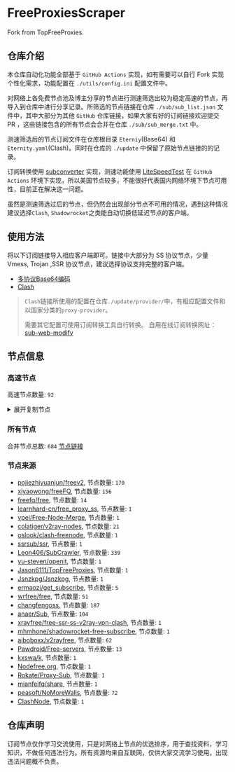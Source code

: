 # FreeProxiesScraper

Fork from TopFreeProxies.

## 仓库介绍
本仓库自动化功能全部基于 `GitHub Actions` 实现，如有需要可以自行 Fork 实现个性化需求，功能配置在 `./utils/config.ini` 配置文件中。

对网络上各免费节点池及博主分享的节点进行测速筛选出较为稳定高速的节点，再导入到仓库中进行分享记录。所筛选的节点链接在仓库 `./sub/sub_list.json` 文件中，其中大部分为其他 `GitHub` 仓库链接，如果大家有好的订阅链接欢迎提交 PR ，这些链接包含的所有节点会合并在仓库 `./sub/sub_merge.txt` 中。

测速筛选后的节点订阅文件在仓库根目录 `Eterniy`(Base64) 和 `Eternity.yaml`(Clash)。同时在仓库的 `./update` 中保留了原始节点链接的的记录。

订阅转换使用 [subconverter](https://github.com/tindy2013/subconverter) 实现，测速功能使用 [LiteSpeedTest](https://github.com/xxf098/LiteSpeedTest) 在 `GitHub Actions` 环境下实现，所以美国节点较多，不能很好代表国内网络环境下节点可用性，目前正在解决这一问题。

虽然是测速筛选过后的节点，但仍然会出现部分节点不可用的情况，遇到这种情况建议选择`Clash`, `Shadowrocket`之类能自动切换低延迟节点的客户端。

## 使用方法
将以下订阅链接导入相应客户端即可。链接中大部分为 SS 协议节点，少量 Vmess, Trojan ,SSR 协议节点，建议选择协议支持完整的客户端。

- [多协议Base64编码](https://raw.githubusercontent.com/caijh/FreeProxiesScraper/master/Eternity)
- [Clash](https://raw.githubusercontent.com/caijh/FreeProxiesScraper/master/Eternity.yaml)

>`Clash`链接所使用的配置在仓库`./update/provider/`中，有相应配置文件和以国家分类的`proxy-provider`。
>
>需要其它配置可使用订阅转换工具自行转换。
>自用在线订阅转换网址：[sub-web-modify](https://sub.v1.mk/)

## 节点信息
### 高速节点
高速节点数量: `92`
<details>
  <summary>展开复制节点</summary>

    vmess://eyJ2IjoiMiIsInBzIjoi8J+HqPCfh7Mg5Y+w5rm+XzEyMTMyMDAwMSIsImFkZCI6IjEwMy4xNTkuMjA2LjM1IiwicG9ydCI6IjMxOTQ1IiwidHlwZSI6Im5vbmUiLCJpZCI6ImUyZTUxMWIwLTdkZWYtNGUxYi1kMjM4LTZjYjUzOTFiMmUzZiIsImFpZCI6IjAiLCJuZXQiOiJ3cyIsInBhdGgiOiIvIiwiaG9zdCI6IjEwMy4xNTkuMjA2LjM1IiwidGxzIjoiIn0=
    vmess://eyJ2IjoiMiIsInBzIjoi8J+HqPCfh7Mg5Y+w5rm+XzEyMTMyMDAwMiIsImFkZCI6IjQ1LjEyMS40OC4xOTYiLCJwb3J0IjoiMTAwMDEiLCJ0eXBlIjoibm9uZSIsImlkIjoiMGVkMzU2MjktOTE5YS00ODkxLWJhMGYtMTNjZDE5OGY4NjNiIiwiYWlkIjoiMCIsIm5ldCI6InRjcCIsInBhdGgiOiIvIiwiaG9zdCI6IjEwMy4xNTkuMjA2LjM1IiwidGxzIjoiIn0=
    vmess://eyJ2IjoiMiIsInBzIjoi8J+HqPCfh7Mg5Y+w5rm+XzEyMTMyMDAwNiIsImFkZCI6IjEyMy41OC4xOTcuNzAiLCJwb3J0IjoiNDQzIiwidHlwZSI6Im5vbmUiLCJpZCI6IjRjYTAxOTZjLTA1ZTctNDVlYi05MDM2LTY5MmMyMDFmNDVmYiIsImFpZCI6IjAiLCJuZXQiOiJ3cyIsInBhdGgiOiIvIiwiaG9zdCI6IiIsInRscyI6IiJ9
    vmess://eyJ2IjoiMiIsInBzIjoi8J+HqPCfh7Mg5Y+w5rm+XzEyMTMyMDAwNyIsImFkZCI6IjE1Mi4zMi4xNjcuMTY2IiwicG9ydCI6IjE5NTg4IiwidHlwZSI6Im5vbmUiLCJpZCI6ImUxNjBkMGJhLTViMWEtNDQ4Yy1mY2ZiLTM1YmZjNWMyYjFiNSIsImFpZCI6IjAiLCJuZXQiOiJ0Y3AiLCJwYXRoIjoiLyIsImhvc3QiOiIiLCJ0bHMiOiIifQ==
    vmess://eyJ2IjoiMiIsInBzIjoi8J+HuPCfh6wg5paw5Yqg5Z2hXzEyMTMyMDAwMSIsImFkZCI6IjguMjIyLjIzOS43IiwicG9ydCI6IjMwMzI3IiwidHlwZSI6Im5vbmUiLCJpZCI6ImIzMTNlNjcwLWJmZDQtNGI2Mi1kMzE0LTBkMjk2ZTM2MzE5MiIsImFpZCI6IjAiLCJuZXQiOiJ0Y3AiLCJwYXRoIjoiLyIsImhvc3QiOiIiLCJ0bHMiOiIifQ==
    vmess://eyJ2IjoiMiIsInBzIjoi8J+HuPCfh6wg5paw5Yqg5Z2hXzEyMTMyMDAwNCIsImFkZCI6IjIwNy4xNDguNzcuMjE1IiwicG9ydCI6IjIiLCJ0eXBlIjoibm9uZSIsImlkIjoiNmUyMDgwYmMtMDdiMC00MDQ2LThjNmEtYmI1YTE4ZTEyZjdjIiwiYWlkIjoiMCIsIm5ldCI6IndzIiwicGF0aCI6Ii8iLCJob3N0IjoiIiwidGxzIjoiIn0=
    vmess://eyJ2IjoiMiIsInBzIjoi8J+HuPCfh6wg5paw5Yqg5Z2hXzEyMTMyMDAwOCIsImFkZCI6IjguMjE5LjI0MC4xMjAiLCJwb3J0IjoiMzI5NjkiLCJ0eXBlIjoibm9uZSIsImlkIjoiOTUyNDkwMjAtZmJiNy00NTkyLWVmY2UtNmFkMzk1NGMzZmFkIiwiYWlkIjoiMCIsIm5ldCI6InRjcCIsInBhdGgiOiIvIiwiaG9zdCI6IiIsInRscyI6IiJ9
    vmess://eyJ2IjoiMiIsInBzIjoi8J+HuPCfh6wg5paw5Yqg5Z2hXzEyMTMyMDAwOSIsImFkZCI6IjguMjE5LjU5LjYzIiwicG9ydCI6IjEyNjgxIiwidHlwZSI6Im5vbmUiLCJpZCI6ImNjNThjYmRjLWMzNmYtNDJmNC05MjU0LThmNGZjNTY0MjQ2YiIsImFpZCI6IjAiLCJuZXQiOiJ0Y3AiLCJwYXRoIjoiLyIsImhvc3QiOiIiLCJ0bHMiOiIifQ==
    vmess://eyJ2IjoiMiIsInBzIjoi8J+HuPCfh6wg5paw5Yqg5Z2hXzEyMTMyMDAzNyIsImFkZCI6IjguMjE5LjU5LjIyMiIsInBvcnQiOiI0Njk5OCIsInR5cGUiOiJub25lIiwiaWQiOiI1YzliZWQxYS03MTZiLTQzZTctYzgwNy05ZTA3NTgxODYzNjAiLCJhaWQiOiIwIiwibmV0Ijoid3MiLCJwYXRoIjoiLyIsImhvc3QiOiIiLCJ0bHMiOiIifQ==
    vmess://eyJ2IjoiMiIsInBzIjoi8J+HuPCfh6wg5paw5Yqg5Z2hXzEyMTMyMDA5MCIsImFkZCI6IjE0My40Mi42Ni45IiwicG9ydCI6IjQwNjM3IiwidHlwZSI6Im5vbmUiLCJpZCI6IjdlMzBkMDM5LTE3NTEtNGZiZC1hYTBhLTkxOGIwMzAwMzUxNSIsImFpZCI6IjAiLCJuZXQiOiJ3cyIsInBhdGgiOiIvY2hhbWkiLCJob3N0IjoiIiwidGxzIjoiIn0=
    vmess://eyJ2IjoiMiIsInBzIjoi8J+Hr/Cfh7Ug5pel5pysXzEyMTMyMDAwMSIsImFkZCI6IjEwMy4zNS4xOTAuNjUiLCJwb3J0IjoiNDQzIiwidHlwZSI6Im5vbmUiLCJpZCI6ImVkNTMxZWJlLTQ5NzEtNDdmOS1hODgxLTYzNmQwYjEwMWE0NSIsImFpZCI6IjAiLCJuZXQiOiJ3cyIsInBhdGgiOiIvIiwiaG9zdCI6IiIsInRscyI6IiJ9
    vmess://eyJ2IjoiMiIsInBzIjoi8J+Hr/Cfh7Ug5pel5pysXzEyMTMyMDAwNyIsImFkZCI6IjY0LjE3Ni4zOS4zMSIsInBvcnQiOiI1NjI2MiIsInR5cGUiOiJub25lIiwiaWQiOiI1OTBmMjc0NC1lOWQxLTRmMmMtYTM4NC1kMzViNzM2YmNhNDEiLCJhaWQiOiIwIiwibmV0IjoidGNwIiwicGF0aCI6Ii8iLCJob3N0IjoiIiwidGxzIjoiIn0=
    vmess://eyJ2IjoiMiIsInBzIjoi8J+Hr/Cfh7Ug5pel5pysXzEyMTMyMDAwOSIsImFkZCI6ImtreXgueXlkc2lpLmNvbSIsInBvcnQiOiI4MCIsInR5cGUiOiJub25lIiwiaWQiOiJmMzJmYjYzNy02N2ViLTQ4YmUtOWYyOS00NTIzYzQ3MjBkZTciLCJhaWQiOiIwIiwibmV0Ijoid3MiLCJwYXRoIjoiLyIsImhvc3QiOiJ5eHR3LjY1MTU2OC54eXoiLCJ0bHMiOiIifQ==
    vmess://eyJ2IjoiMiIsInBzIjoi8J+Hr/Cfh7Ug5pel5pysXzEyMTMyMDAyMiIsImFkZCI6IjE0OS4yOC4xOS42MyIsInBvcnQiOiI0MjI4MCIsInR5cGUiOiJub25lIiwiaWQiOiI4MjNjYTBkNC1hN2Y4LTRlOTktODA5MC0yMzUxZjcxOGQxMDYiLCJhaWQiOiIwIiwibmV0IjoidGNwIiwicGF0aCI6Ii8iLCJob3N0IjoieXh0dy42NTE1NjgueHl6IiwidGxzIjoiIn0=
    vmess://eyJ2IjoiMiIsInBzIjoi8J+Hr/Cfh7Ug5pel5pysXzEyMTMyMDAyMyIsImFkZCI6IjQ1Ljc3LjE3Ni4yMTciLCJwb3J0IjoiMTYxNDIiLCJ0eXBlIjoibm9uZSIsImlkIjoiMWY1N2ExY2MtZDM5NS00YmRlLWJmY2YtZjYyYThhNGY5NTU5IiwiYWlkIjoiMCIsIm5ldCI6InRjcCIsInBhdGgiOiIvIiwiaG9zdCI6Inl4dHcuNjUxNTY4Lnh5eiIsInRscyI6IiJ9
    vmess://eyJ2IjoiMiIsInBzIjoi8J+Hr/Cfh7Ug5pel5pysXzEyMTMyMDAyNCIsImFkZCI6IjEzOS4xODAuMjAyLjIxMyIsInBvcnQiOiI0MjQzNCIsInR5cGUiOiJub25lIiwiaWQiOiJkOWE3YzUyOS1mOThiLTQyOWItZWIyNi1jOTA5NzljOTEwYTMiLCJhaWQiOiIwIiwibmV0IjoidGNwIiwicGF0aCI6Ii8iLCJob3N0IjoieXh0dy42NTE1NjgueHl6IiwidGxzIjoiIn0=
    vmess://eyJ2IjoiMiIsInBzIjoi8J+Hr/Cfh7Ug5pel5pysXzEyMTMyMDAyNSIsImFkZCI6IjEzOS4xNjIuMTI1Ljk3IiwicG9ydCI6IjQ5NDk5IiwidHlwZSI6Im5vbmUiLCJpZCI6IjNjZTFkMmUzLTBlMWItNGIwMC05MjFiLWZjYzBmOGFiZTFmNiIsImFpZCI6IjAiLCJuZXQiOiJ0Y3AiLCJwYXRoIjoiLyIsImhvc3QiOiJ5eHR3LjY1MTU2OC54eXoiLCJ0bHMiOiIifQ==
    vmess://eyJ2IjoiMiIsInBzIjoi8J+Hr/Cfh7Ug5pel5pysXzEyMTMyMDAyNyIsImFkZCI6IjE3Mi4xMDUuMjI2LjE2NiIsInBvcnQiOiIzNjE3MyIsInR5cGUiOiJub25lIiwiaWQiOiI1ZGU4MDhkMS1iNzA3LTQ2MmMtODNmMy02ODczOTUwNGFkNzAiLCJhaWQiOiIwIiwibmV0IjoidGNwIiwicGF0aCI6Ii8iLCJob3N0IjoieXh0dy42NTE1NjgueHl6IiwidGxzIjoiIn0=
    vmess://eyJ2IjoiMiIsInBzIjoi8J+Hr/Cfh7Ug5pel5pysXzEyMTMyMDAyOCIsImFkZCI6IjIwMi4xODIuMTA3LjUyIiwicG9ydCI6IjEyNjI2IiwidHlwZSI6Im5vbmUiLCJpZCI6IjRiMDFlNTE3LWY5OGEtNGRiZC04MDJiLTAyMzMwMmFmYzJmNyIsImFpZCI6IjAiLCJuZXQiOiJ0Y3AiLCJwYXRoIjoiLyIsImhvc3QiOiJ5eHR3LjY1MTU2OC54eXoiLCJ0bHMiOiIifQ==
    vmess://eyJ2IjoiMiIsInBzIjoi8J+Hr/Cfh7Ug5pel5pysXzEyMTMyMDAyOSIsImFkZCI6IjEzOS4xNjIuOTAuMTcwIiwicG9ydCI6IjI5NDc1IiwidHlwZSI6Im5vbmUiLCJpZCI6ImQ5ZGM1MDZiLTliY2YtNDk3ZS1lYTExLTUzYzM2OWUyYjM0MyIsImFpZCI6IjAiLCJuZXQiOiJ0Y3AiLCJwYXRoIjoiLyIsImhvc3QiOiJ5eHR3LjY1MTU2OC54eXoiLCJ0bHMiOiIifQ==
    vmess://eyJ2IjoiMiIsInBzIjoi8J+Hr/Cfh7Ug5pel5pysXzEyMTMyMDAzOCIsImFkZCI6IjEzOC4yLjQ0LjIxMSIsInBvcnQiOiIyMDA4MSIsInR5cGUiOiJub25lIiwiaWQiOiI1OTNiODUyNS0wYzQ4LTRiMGYtZDlhZi0yZDczYTkxNDg5NzMiLCJhaWQiOiI2NCIsIm5ldCI6InRjcCIsInBhdGgiOiIvIiwiaG9zdCI6Inl4dHcuNjUxNTY4Lnh5eiIsInRscyI6IiJ9
    vmess://eyJ2IjoiMiIsInBzIjoi8J+Hr/Cfh7Ug5pel5pysXzEyMTMyMDA0NSIsImFkZCI6IjE2Ny4xNzkuODMuMTM4IiwicG9ydCI6IjM2MDEzIiwidHlwZSI6Im5vbmUiLCJpZCI6Ijk3NzAwMzcyLTA3ZDAtNGUxMC1kYjk2LTkzNzg0NGYzMGE1MCIsImFpZCI6IjAiLCJuZXQiOiJ0Y3AiLCJwYXRoIjoiLyIsImhvc3QiOiJ5eHR3LjY1MTU2OC54eXoiLCJ0bHMiOiIifQ==
    vmess://eyJ2IjoiMiIsInBzIjoi8J+Hr/Cfh7Ug5pel5pysXzEyMTMyMDA1MSIsImFkZCI6IjQ1Ljg4LjQzLjE0MyIsInBvcnQiOiI1MTgwMSIsInR5cGUiOiJub25lIiwiaWQiOiI0MTgwNDhhZi1hMjkzLTRiOTktOWIwYy05OGNhMzU4MGRkMjQiLCJhaWQiOiI2NCIsIm5ldCI6InRjcCIsInBhdGgiOiIvIiwiaG9zdCI6Inl4dHcuNjUxNTY4Lnh5eiIsInRscyI6IiJ9
    vmess://eyJ2IjoiMiIsInBzIjoi8J+Hr/Cfh7Ug5pel5pysXzEyMTMyMDA1NCIsImFkZCI6IjQ1Ljg4LjQzLjE2MyIsInBvcnQiOiI1MTgwMSIsInR5cGUiOiJub25lIiwiaWQiOiI0MTgwNDhhZi1hMjkzLTRiOTktOWIwYy05OGNhMzU4MGRkMjQiLCJhaWQiOiI2NCIsIm5ldCI6InRjcCIsInBhdGgiOiIvIiwiaG9zdCI6Inl4dHcuNjUxNTY4Lnh5eiIsInRscyI6IiJ9
    vmess://eyJ2IjoiMiIsInBzIjoi8J+HsPCfh7cg6Z+p5Zu9XzEyMTMyMDAwMSIsImFkZCI6Im11cmFuLWtyLnFyZmx5Lm1lIiwicG9ydCI6IjIwMjU0IiwidHlwZSI6Im5vbmUiLCJpZCI6IjAwN2JlOWFkLThkYjYtNDE2NC1mYzQ5LTQ5OTg5YmJjYmE5NiIsImFpZCI6IjAiLCJuZXQiOiJ3cyIsInBhdGgiOiIvIiwiaG9zdCI6Im11cmFuLWtyLnFyZmx5Lm1lIiwidGxzIjoiIn0=
    vmess://eyJ2IjoiMiIsInBzIjoi8J+HrfCfh7Ag6aaZ5rivXzEyMTMyMDAwMSIsImFkZCI6IjExNS4xMjYuNTAuMTExIiwicG9ydCI6IjE2Mzk5IiwidHlwZSI6Im5vbmUiLCJpZCI6IjBhODI0NjYwLThiMTctNDY2NS1kMmI0LWE4NmM3ZjE1ZDMyYSIsImFpZCI6IjAiLCJuZXQiOiJ0Y3AiLCJwYXRoIjoiLyIsImhvc3QiOiJtdXJhbi1rci5xcmZseS5tZSIsInRscyI6IiJ9
    vmess://eyJ2IjoiMiIsInBzIjoi8J+HrfCfh7Ag6aaZ5rivXzEyMTMyMDAwOCIsImFkZCI6IjkxLjE0OS4yMzYuNzAiLCJwb3J0IjoiNTk2MzgiLCJ0eXBlIjoibm9uZSIsImlkIjoiOWZjZWMzMWQtNDBhYS00Zjk4LThjNDctMDI5NjA4NGZlM2ZmIiwiYWlkIjoiMCIsIm5ldCI6InRjcCIsInBhdGgiOiIvIiwiaG9zdCI6Im11cmFuLWtyLnFyZmx5Lm1lIiwidGxzIjoiIn0=
    vmess://eyJ2IjoiMiIsInBzIjoi8J+HrfCfh7Ag6aaZ5rivXzEyMTMyMDAxMiIsImFkZCI6IjQ3LjI0Mi43Ni4xMjUiLCJwb3J0IjoiNDU2MzEiLCJ0eXBlIjoibm9uZSIsImlkIjoiZjE3ZDFhOTktNWIzYS00M2RhLWU1OWEtYWQ1NWNiYTg1YzI3IiwiYWlkIjoiMCIsIm5ldCI6IndzIiwicGF0aCI6Ii8iLCJob3N0IjoiIiwidGxzIjoiIn0=
    vmess://eyJ2IjoiMiIsInBzIjoi8J+HuPCfh6wgZ2l0aHViLmNvbS9mcmVlZnEgLSDmlrDliqDlnaFPVkggOCIsImFkZCI6IjEzOS45OS45MS45NSIsInBvcnQiOiI0NDMiLCJ0eXBlIjoibm9uZSIsImlkIjoiYzAxNTY0NTEtNGVmYi00NWUyLTg0ZmMtOGQzMTVjNDY1MGRiIiwiYWlkIjoiMzIiLCJuZXQiOiJ0Y3AiLCJwYXRoIjoiLyIsImhvc3QiOiIiLCJ0bHMiOiIifQ==
    vmess://eyJ2IjoiMiIsInBzIjoi8J+Hr/Cfh7UgZ2l0aHViLmNvbS9mcmVlZnEgLSDml6XmnKzkuJzkuqxMaW5vZGXmlbDmja7kuK3lv4MgMTYiLCJhZGQiOiIxNzIuMTA1LjIxOS4xOCIsInBvcnQiOiI0NDMiLCJ0eXBlIjoibm9uZSIsImlkIjoiOTI3MDk0ZDMtZDY3OC00NzYzLTg1OTEtZTI0MGQwYmNhZTg3IiwiYWlkIjoiMCIsIm5ldCI6IndzIiwicGF0aCI6Ii8iLCJob3N0IjoiIiwidGxzIjoidGxzIn0=
    vmess://eyJ2IjoiMiIsInBzIjoi8J+Hr/Cfh7UgZ2l0aHViLmNvbS9mcmVlZnEgLSDml6XmnKzkuJzkuqxQRUcgVEVDSCAxOCIsImFkZCI6IjEwNC4yMzMuMjQwLjU5IiwicG9ydCI6IjQ0MyIsInR5cGUiOiJub25lIiwiaWQiOiI0MTgwNDhhZi1hMjkzLTRiOTktOWIwYy05OGNhMzU4MGRkMjQiLCJhaWQiOiI2NCIsIm5ldCI6IndzIiwicGF0aCI6Ii8iLCJob3N0IjoiMTA0LjIzMy4yNDAuNTkiLCJ0bHMiOiJ0bHMifQ==
    vmess://eyJ2IjoiMiIsInBzIjoi8J+Hr/Cfh7UgZ2l0aHViLmNvbS9mcmVlZnEgLSDml6XmnKwgIDQ4IiwiYWRkIjoiMTQ2LjU2LjQwLjExNyIsInBvcnQiOiIyNzY3NSIsInR5cGUiOiJub25lIiwiaWQiOiIwNTNjYTBmNC0wNTdlLTQ5M2QtYWQzMC01YmE1MWYwMGY1OWMiLCJhaWQiOiIwIiwibmV0Ijoid3MiLCJwYXRoIjoiLyIsImhvc3QiOiIiLCJ0bHMiOiIifQ==
    ss://Y2hhY2hhMjAtaWV0Zi1wb2x5MTMwNTowMzVjZWVmMC1jOTQ5LTRlNGUtYmNhYS1hYWFhZmI5ZDA1NDk@free.2apzhfa.xyz:31141#%F0%9F%87%AD%F0%9F%87%B0%200%7C%F0%9F%87%AD%F0%9F%87%B0%E9%A6%99%E6%B8%AF%2001%20%7C%201x%20HK
    vmess://eyJ2IjoiMiIsInBzIjoi8J+HqPCfh7MgMiwxM3zlj7Dmub58QHJpcGFvamllZGlhbiIsImFkZCI6ImZhZGF3dGF3ZC56aGFuZ3dlaS5saSIsInBvcnQiOiI0NjAwNSIsInR5cGUiOiJub25lIiwiaWQiOiI0YzVhOGE3NS03ZDY1LTQwYTktOGMzYi1hNjdhYmFlMDg1MzQiLCJhaWQiOiIwIiwibmV0Ijoid3MiLCJwYXRoIjoiL3poLWNuIiwiaG9zdCI6ImZhZGF3dGF3ZC56aGFuZ3dlaS5saSIsInRscyI6IiJ9
    ss://Y2hhY2hhMjAtaWV0Zi1wb2x5MTMwNToyYmUwYzk1NC00MjkxLTQ1ZWEtYjQ3ZC1jYTcxMzE4MDU1MGI@hk02.x.quickcht3.club:52612#%F0%9F%87%AD%F0%9F%87%B0%2012%7C%F0%9F%87%AD%F0%9F%87%B0%20%E9%A6%99%E6%B8%AF%7C%40ripaojiedian
    ss://Y2hhY2hhMjAtaWV0Zi1wb2x5MTMwNToyYmUwYzk1NC00MjkxLTQ1ZWEtYjQ3ZC1jYTcxMzE4MDU1MGI@111.29.57.125:52612#%F0%9F%87%AD%F0%9F%87%B0%2012%7C%F0%9F%87%AD%F0%9F%87%B0%20%E9%A6%99%E6%B8%AF3%7C%40ripaojiedian
    vmess://eyJ2IjoiMiIsInBzIjoi8J+HrfCfh7AgMTJ88J+HrfCfh7Ag6aaZ5rivNXxAcmlwYW9qaWVkaWFuIiwiYWRkIjoiY2xvdWRnZC5jb2Vtbi5jb20iLCJwb3J0IjoiNDYwMDMiLCJ0eXBlIjoibm9uZSIsImlkIjoiNGM1YThhNzUtN2Q2NS00MGE5LThjM2ItYTY3YWJhZTA4NTM0IiwiYWlkIjoiMCIsIm5ldCI6IndzIiwicGF0aCI6Ii96aC1jbiIsImhvc3QiOiJjbG91ZGdkLmNvZW1uLmNvbSIsInRscyI6IiJ9
    ss://Y2hhY2hhMjAtaWV0Zi1wb2x5MTMwNTpjZGM0OGE3YS1iNjE4LTQ1YWYtYTgzMS01YWZiZDY4NmIwMmY@gg21.hangfengjiasu.com:12202#%F0%9F%87%AD%F0%9F%87%B0%2012%7C%F0%9F%87%AD%F0%9F%87%B0%20%E9%A6%99%E6%B8%AF6%7C%40ripaojiedian
    vmess://eyJ2IjoiMiIsInBzIjoi8J+HrfCfh7AgMTJ88J+HrfCfh7Ag6aaZ5rivN3xAcmlwYW9qaWVkaWFuIiwiYWRkIjoiMTIwLjIzMi4xNTMuNDAiLCJwb3J0IjoiMzY2MDkiLCJ0eXBlIjoibm9uZSIsImlkIjoiNDE4MDQ4YWYtYTI5My00Yjk5LTliMGMtOThjYTM1ODBkZDI0IiwiYWlkIjoiNjQiLCJuZXQiOiJ0Y3AiLCJwYXRoIjoiL3poLWNuIiwiaG9zdCI6ImNsb3VkZ2QuY29lbW4uY29tIiwidGxzIjoiIn0=
    trojan://1d28a2a2-2fb3-4456-b119-749e75ad9c93@aafrtpfxr.hkl01i9zjfegelp.5xfsur8v62.gosdk.xyz:27101?allowInsecure=0&sni=q08m.vgraxiw73s.hasyaf.cn#%F0%9F%87%AD%F0%9F%87%B0%2012%7C%F0%9F%87%AD%F0%9F%87%B0%20%E9%A6%99%E6%B8%AF8%7C%40ripaojiedian
    trojan://ji0612uenfs@103.232.213.117:8080?allowInsecure=0&sni=ji0612e.nfjunka.xyz&ws=1&wspath=%2525252F%2525253Fed%2525253D2560%25252526proxyip%2525253D103.232.213.117%2525253A8080#%F0%9F%87%AF%F0%9F%87%B5%2012%7C%F0%9F%87%AF%F0%9F%87%B5%20%E6%97%A5%E6%9C%AC5%7C%40ripaojiedian
    vmess://eyJ2IjoiMiIsInBzIjoi8J+HuPCfh6wgMTJ88J+HuPCfh6wg5paw5Yqg5Z2hfEByaXBhb2ppZWRpYW4iLCJhZGQiOiJoeno5LmZnbWN4LnRvcCIsInBvcnQiOiIyMzkxMCIsInR5cGUiOiJub25lIiwiaWQiOiJiZTQ0MzY4OS1iYzY0LTQ5ZmYtODVhNS04ZWVjYWEyMjM1ZDMiLCJhaWQiOiIwIiwibmV0IjoidGNwIiwicGF0aCI6IiUyNTI1MkYlMjUyNTNGZWQlMjUyNTNEMjU2MCUyNTI1MjZwcm94eWlwJTI1MjUzRDEwMy4yMzIuMjEzLjExNyUyNTI1M0E4MDgwIiwiaG9zdCI6ImppMDYxMmUubmZqdW5rYS54eXoiLCJ0bHMiOiIifQ==
    ss://YWVzLTI1Ni1jZmI6YW1hem9uc2tyMDU@3.34.192.249:443#%F0%9F%87%B0%F0%9F%87%B7%2012%7C%F0%9F%87%B0%F0%9F%87%B7%20%E9%9F%A9%E5%9B%BD%E7%89%B9%E6%AE%8A%7C%40ripaojiedian
    ss://YWVzLTI1Ni1jZmI6YW1hem9uc2tyMDU@3.36.96.166:443#%F0%9F%87%B8%F0%9F%87%AC%2012%7C%F0%9F%87%B8%F0%9F%87%AC%20%E7%8B%AE%E5%9F%8E%E7%89%B9%E6%AE%8A%7C%40ripaojiedian
    vmess://eyJ2IjoiMiIsInBzIjoi8J+HuvCfh7ggZ2l0aHViLmNvbS9mcmVlZnEgLSDnvo7lm71DbG91ZEZsYXJl5YWs5Y+4Q0RO6IqC54K5IDYiLCJhZGQiOiJzZXJ2ZXIzMS5iZWhlc2h0YmFuZWguY29tIiwicG9ydCI6Ijg4ODAiLCJ0eXBlIjoibm9uZSIsImlkIjoiNDE1NDE0M2MtYmJiYS00N2E0LTlmNzktYzJlZDA4N2NiY2M5IiwiYWlkIjoiMCIsIm5ldCI6IndzIiwicGF0aCI6Ii8iLCJob3N0Ijoic2VydmVyMzEuYmVoZXNodGJhbmVoLmNvbSIsInRscyI6IiJ9
    vmess://eyJ2IjoiMiIsInBzIjoi8J+HuvCfh7ggZ2l0aHViLmNvbS9mcmVlZnEgLSDnvo7lm71DbG91ZEZsYXJl5YWs5Y+4Q0RO6IqC54K5IDkiLCJhZGQiOiIxMDQuMjEuODIuMTgzIiwicG9ydCI6Ijg4ODAiLCJ0eXBlIjoibm9uZSIsImlkIjoiNWE3MDIxZTAtMjZiNC00NWQ2LWIxNzUtZmU1NTE2MDFjYTk3IiwiYWlkIjoiMCIsIm5ldCI6IndzIiwicGF0aCI6Ii8iLCJob3N0Ijoic2VydmVyMjYuYmVoZXNodGJhbmVoLmNvbSIsInRscyI6IiJ9
    vmess://eyJ2IjoiMiIsInBzIjoi8J+HuvCfh7ggZ2l0aHViLmNvbS9mcmVlZnEgLSDnvo7lm71GYXN0bHnlhajnkINBbnljYXN06IqC54K5IDEzIiwiYWRkIjoiZ292LnVrIiwicG9ydCI6IjQ0MyIsInR5cGUiOiJub25lIiwiaWQiOiI3Nzg0ODgyNC05M2I3LTRiODktZmZkMC1lOTFhZmZmNDA2Y2UiLCJhaWQiOiIwIiwibmV0Ijoid3MiLCJwYXRoIjoiLzc3ODQ4ODI0IiwiaG9zdCI6InpoZXNoaXNjcC5jb20iLCJ0bHMiOiJ0bHMifQ==
    vmess://eyJ2IjoiMiIsInBzIjoi8J+HuvCfh7ggZ2l0aHViLmNvbS9mcmVlZnEgLSDnvo7lm71DbG91ZEZsYXJl6IqC54K5IDE0IiwiYWRkIjoic2VydmVyMzIuYmVoZXNodGJhbmVoLmNvbSIsInBvcnQiOiI4ODgwIiwidHlwZSI6Im5vbmUiLCJpZCI6IjA0NGJhOGVkLTcyODUtNDcyYS1iYzE0LWZiOTFkYzZiZTRjOSIsImFpZCI6IjAiLCJuZXQiOiJ3cyIsInBhdGgiOiIvIiwiaG9zdCI6InNlcnZlcjMyLmJlaGVzaHRiYW5laC5jb20iLCJ0bHMiOiIifQ==
    ss://YWVzLTEyOC1jZmI6c2hhZG93c29ja3M@156.146.38.163:443#US_09
    vmess://eyJ2IjoiMiIsInBzIjoiVVNfMTAiLCJhZGQiOiIxMzguMi4xNS4yMyIsInBvcnQiOiI0NjM3MCIsInR5cGUiOiJub25lIiwiaWQiOiI5OTgxNTFlNS0wYmM1LTQzNzctZTM5MC1jNDFiYjI2ZmRkMGMiLCJhaWQiOiIwIiwibmV0IjoidGNwIiwicGF0aCI6Ii8iLCJob3N0Ijoic2VydmVyMzIuYmVoZXNodGJhbmVoLmNvbSIsInRscyI6IiJ9
    vmess://eyJ2IjoiMiIsInBzIjoiUG9vbF/wn4e68J+HuFVTXzEyIiwiYWRkIjoiMTkyLjk2LjIwNC4yNTAiLCJwb3J0IjoiNDQzIiwidHlwZSI6Im5vbmUiLCJpZCI6ImFiYTUwZGQ0LTU0ODQtM2IwNS1iMTRhLTQ2NjFjYWY4NjJkNSIsImFpZCI6IjQiLCJuZXQiOiJ3cyIsInBhdGgiOiIvd3MiLCJob3N0IjoiIiwidGxzIjoidGxzIn0=
    vmess://eyJ2IjoiMiIsInBzIjoiVVNfMTMiLCJhZGQiOiIxNTAuMjMwLjQxLjkiLCJwb3J0IjoiMjMyOTIiLCJ0eXBlIjoibm9uZSIsImlkIjoiOTU2YzZjMmYtYmY1NC00Yjg3LWZhZmQtNGI3NjdjYTEyNzUwIiwiYWlkIjoiMCIsIm5ldCI6InRjcCIsInBhdGgiOiIvd3MiLCJob3N0IjoiIiwidGxzIjoiIn0=
    vmess://eyJ2IjoiMiIsInBzIjoiVVNfMTQiLCJhZGQiOiIxNTkuMjIzLjMyLjIzMCIsInBvcnQiOiI4MDgwIiwidHlwZSI6Im5vbmUiLCJpZCI6IjcwMDIzMzBkLWZlMjctNGI1Ni1iMjJmLWQ3ZTNlYjgyNWZkYiIsImFpZCI6IjAiLCJuZXQiOiJ3cyIsInBhdGgiOiIvY2N0djEzL2hkLm0zdTgiLCJob3N0IjoiMTU5LjIyMy4zMi4yMzAiLCJ0bHMiOiIifQ==
    vmess://eyJ2IjoiMiIsInBzIjoiVVNfMTYiLCJhZGQiOiI1MS44MS4yMjMuMzEiLCJwb3J0IjoiNDQzIiwidHlwZSI6Im5vbmUiLCJpZCI6ImMwMTU2NDUxLTRlZmItNDVlMi04NGZjLThkMzE1YzQ2NTBkYiIsImFpZCI6IjMyIiwibmV0IjoidGNwIiwicGF0aCI6Ii9jY3R2MTMvaGQubTN1OCIsImhvc3QiOiIxNTkuMjIzLjMyLjIzMCIsInRscyI6IiJ9
    vmess://eyJ2IjoiMiIsInBzIjoiVVNfMTciLCJhZGQiOiI2OC4xODMuMTI5LjE5NyIsInBvcnQiOiI4MDgwIiwidHlwZSI6Im5vbmUiLCJpZCI6IjE1N2FiMjRjLTJmMDItNDRkMi1iMjExLTZkNzA2MTJjOWY2NCIsImFpZCI6IjAiLCJuZXQiOiJ3cyIsInBhdGgiOiIvY2N0djEzL2hkLm0zdTgiLCJob3N0IjoiNjguMTgzLjEyOS4xOTciLCJ0bHMiOiIifQ==
    vmess://eyJ2IjoiMiIsInBzIjoi8J+HqPCfh6Yg5Yqg5ou/5aSnXzEyMTMyMDAwMyIsImFkZCI6IjE5OC41Ny4yNy4yMTIiLCJwb3J0IjoiMjIzMjQiLCJ0eXBlIjoibm9uZSIsImlkIjoiMDQ2MjFiYWUtYWIzNi0xMWVjLWI5MDktMDI0MmFjMTIwMDAyIiwiYWlkIjoiMCIsIm5ldCI6InRjcCIsInBhdGgiOiIvY2N0djEzL2hkLm0zdTgiLCJob3N0IjoiNjguMTgzLjEyOS4xOTciLCJ0bHMiOiIifQ==
    vmess://eyJ2IjoiMiIsInBzIjoi8J+HqPCfh6Yg5Yqg5ou/5aSnXzEyMTMyMDAzMiIsImFkZCI6IjE5My4yMDMuMjAzLjYzIiwicG9ydCI6IjgwIiwidHlwZSI6Im5vbmUiLCJpZCI6ImY2MTIwM2JkLWYzODYtNGQxMi05ODUzLWNjODI5ZDZiN2M5ZCIsImFpZCI6IjAiLCJuZXQiOiJ3cyIsInBhdGgiOiIvdm1lc3MiLCJob3N0IjoiMTkzLjIwMy4yMDMuNjMiLCJ0bHMiOiIifQ==
    vmess://eyJ2IjoiMiIsInBzIjoi8J+HuvCfh7gg576O5Zu9XzEyMTMyMDAwMyIsImFkZCI6ImU2OTFkNjFhLWYuM252eC5jb20iLCJwb3J0IjoiNDQzIiwidHlwZSI6Im5vbmUiLCJpZCI6Ijc0ZGQ2NzRkLTM1ZmEtNGY3NS04YjA1LTBmMjc2ZTE1YzA5MSIsImFpZCI6IjEiLCJuZXQiOiJ3cyIsInBhdGgiOiIvYXNzZXRzIiwiaG9zdCI6ImU2OTFkNjFhLWYuM252eC5jb20iLCJ0bHMiOiJ0bHMifQ==
    vmess://eyJ2IjoiMiIsInBzIjoi8J+HuvCfh7gg576O5Zu9XzEyMTMyMDAwNSIsImFkZCI6IjE3Mi42Ny4yMDcuMTE0IiwicG9ydCI6IjQ0MyIsInR5cGUiOiJub25lIiwiaWQiOiIwM2ZjYzYxOC1iOTNkLTY3OTYtNmFlZC04YTM4Yzk3NWQ1ODEiLCJhaWQiOiIxIiwibmV0Ijoid3MiLCJwYXRoIjoibGlua3Z3cyIsImhvc3QiOiJvcGhlbGlhLm1vbSIsInRscyI6InRscyJ9
    vmess://eyJ2IjoiMiIsInBzIjoi8J+HuvCfh7gg576O5Zu9XzEyMTMyMDAwNiIsImFkZCI6IjE3Mi42Ny4xODMuMTEwIiwicG9ydCI6IjQ0MyIsInR5cGUiOiJub25lIiwiaWQiOiIwM2ZjYzYxOC1iOTNkLTY3OTYtNmFlZC04YTM4Yzk3NWQ1ODEiLCJhaWQiOiIwIiwibmV0Ijoid3MiLCJwYXRoIjoibGlua3Z3cyIsImhvc3QiOiJ3YXlubi5tYWtldXAiLCJ0bHMiOiJ0bHMifQ==
    vmess://eyJ2IjoiMiIsInBzIjoi8J+HuvCfh7gg576O5Zu9XzEyMTMyMDAwOSIsImFkZCI6IjE3Mi42Ny4xNDIuMTkxIiwicG9ydCI6IjQ0MyIsInR5cGUiOiJub25lIiwiaWQiOiIwM2ZjYzYxOC1iOTNkLTY3OTYtNmFlZC04YTM4Yzk3NWQ1ODEiLCJhaWQiOiIwIiwibmV0Ijoid3MiLCJwYXRoIjoibGlua3Z3cyIsImhvc3QiOiJlZGVlbi5tYWtldXAiLCJ0bHMiOiJ0bHMifQ==
    vmess://eyJ2IjoiMiIsInBzIjoi8J+HuvCfh7gg576O5Zu9XzEyMTMyMDAxMCIsImFkZCI6Im9waGVsaWEubW9tIiwicG9ydCI6IjQ0MyIsInR5cGUiOiJub25lIiwiaWQiOiIwM2ZjYzYxOC1iOTNkLTY3OTYtNmFlZC04YTM4Yzk3NWQ1ODEiLCJhaWQiOiIwIiwibmV0Ijoid3MiLCJwYXRoIjoibGlua3Z3cyIsImhvc3QiOiJvcGhlbGlhLm1vbSIsInRscyI6InRscyJ9
    vmess://eyJ2IjoiMiIsInBzIjoi8J+HuvCfh7gg576O5Zu9XzEyMTMyMDAxMSIsImFkZCI6Ijcudm1lc3Nwcm90b2NvbC5qb2luLnRlbGVncmFtLXZtZXNzcHJvdG9jb2wtY2hhbm5lbC5zcGFjZSIsInBvcnQiOiI0NDMiLCJ0eXBlIjoibm9uZSIsImlkIjoiMDNmY2M2MTgtYjkzZC02Nzk2LTZhZWQtOGEzOGM5NzVkNTgxIiwiYWlkIjoiMSIsIm5ldCI6IndzIiwicGF0aCI6Imxpbmt2d3MiLCJob3N0Ijoib3BoZWxpYS5tb20iLCJ0bHMiOiJ0bHMifQ==
    vmess://eyJ2IjoiMiIsInBzIjoi8J+HuvCfh7gg576O5Zu9XzEyMTMyMDAxMiIsImFkZCI6IndheW5uLm1ha2V1cCIsInBvcnQiOiI0NDMiLCJ0eXBlIjoibm9uZSIsImlkIjoiMDNmY2M2MTgtYjkzZC02Nzk2LTZhZWQtOGEzOGM5NzVkNTgxIiwiYWlkIjoiMSIsIm5ldCI6IndzIiwicGF0aCI6Imxpbmt2d3MiLCJob3N0Ijoid2F5bm4ubWFrZXVwIiwidGxzIjoidGxzIn0=
    vmess://eyJ2IjoiMiIsInBzIjoi8J+HuvCfh7gg576O5Zu9XzEyMTMyMDAxMyIsImFkZCI6Ind3dy53dG8ub3JnIiwicG9ydCI6IjQ0MyIsInR5cGUiOiJub25lIiwiaWQiOiI1MzlkMWYzYy02MTljLTQxODAtOTYwMy1kMjNlMmI0ZGI2MmYiLCJhaWQiOiIwIiwibmV0Ijoid3MiLCJwYXRoIjoiNTM5ZDFmM2MtNjE5Yy00MTgwLTk2MDMtZDIzZTJiNGRiNjJmLXZtIiwiaG9zdCI6ImNvcGllcy1iYW5kd2lkdGgtaGFyb2xkLXRvcHMudHJ5Y2xvdWRmbGFyZS5jb20iLCJ0bHMiOiJ0bHMifQ==
    vmess://eyJ2IjoiMiIsInBzIjoi8J+HuvCfh7gg576O5Zu9XzEyMTMyMDAxNCIsImFkZCI6ImNsb3VkY29uZWFhYS5nb3Jnb3JjaGlja2VuLm9uZSIsInBvcnQiOiI4NDQzIiwidHlwZSI6Im5vbmUiLCJpZCI6IjFjZWMxZWJjLWI0ODktNDc2OS1mMmQ5LWUwNzliNTgzMmE2MCIsImFpZCI6IjAiLCJuZXQiOiJ3cyIsInBhdGgiOiIvY2xvdWRjb25lYWFhIiwiaG9zdCI6ImNsb3VkY29uZWFhYS5nb3Jnb3JjaGlja2VuLm9uZSIsInRscyI6InRscyJ9
    vmess://eyJ2IjoiMiIsInBzIjoi8J+HuvCfh7gg576O5Zu9XzEyMTMyMDAxNSIsImFkZCI6IjU2YzVkMmIxLTU3NWYtNDcxOC1hZDM3LTRjYjFmYjBkNDRkYy5hc291bC1hdmEudG9wIiwicG9ydCI6IjQ0MyIsInR5cGUiOiJub25lIiwiaWQiOiI1ZjcyNmZlMy1kODJlLTRkYTUtYTcxMS04YWYwY2JiMmI2ODIiLCJhaWQiOiIwIiwibmV0Ijoid3MiLCJwYXRoIjoiL2F6dW1hc2UucmVuIiwiaG9zdCI6IjU2YzVkMmIxLTU3NWYtNDcxOC1hZDM3LTRjYjFmYjBkNDRkYy5hc291bC1hdmEudG9wIiwidGxzIjoidGxzIn0=
    ss://Y2hhY2hhMjAtaWV0Zi1wb2x5MTMwNTozNlpDSGVhYlVTZktqZlFFdko0SERW@185.242.86.156:54170#%F0%9F%87%B7%F0%9F%87%BA%20github.com%2Ffreefq%20-%20%E4%BF%84%E7%BD%97%E6%96%AF%20%201
    vmess://eyJ2IjoiMiIsInBzIjoi8J+HrvCfh7MgZ2l0aHViLmNvbS9mcmVlZnEgLSDljbDluqYgIDIiLCJhZGQiOiIyMDIuNzguMTYyLjUiLCJwb3J0IjoiNDQzIiwidHlwZSI6Im5vbmUiLCJpZCI6IjJmZjk3YzZkLTg1NTctNDJhNC1iNDNmLTE5Yzc3YzU5NTllYSIsImFpZCI6IjAiLCJuZXQiOiJ3cyIsInBhdGgiOiIvIiwiaG9zdCI6Imlyc29mdC5zeXRlcy5uZXQiLCJ0bHMiOiJ0bHMifQ==
    ss://YWVzLTI1Ni1nY206N0JjTGRzTzFXd2VvR0QwWA@193.243.147.128:40368#%F0%9F%87%B5%F0%9F%87%B1%20github.com%2Ffreefq%20-%20%E6%B3%A2%E5%85%B0%20%205
    vmess://eyJ2IjoiMiIsInBzIjoiZ2l0aHViLmNvbS9mcmVlZnEgLSDlub/kuJznnIHnp7vliqggNyIsImFkZCI6ImRhdGEtdXMtdjEuc2h3amZrdy5jbiIsInBvcnQiOiIyMDQwMSIsInR5cGUiOiJub25lIiwiaWQiOiJiMTQ3OGUyNC00OTE2LTNhYmUtOGYxNy0xNTkzMTAxMmVjYmUiLCJhaWQiOiIwIiwibmV0Ijoid3MiLCJwYXRoIjoiL2RlYmlhbiIsImhvc3QiOiJkYXRhLXVzLXYxLnNod2pma3cuY24iLCJ0bHMiOiIifQ==
    ss://Y2hhY2hhMjAtaWV0Zi1wb2x5MTMwNTpkNjEwNWJiZC1iZTBkLTQ1YjItODJhZC0zMWZkMTA3MWMxZDI@service.ouluyun9803.com:20003#github.com%2Ffreefq%20-%20%E5%B9%BF%E4%B8%9C%E7%9C%81%E6%B1%9F%E9%97%A8%E5%B8%82%E7%A7%BB%E5%8A%A8%208
    vmess://eyJ2IjoiMiIsInBzIjoi8J+HqvCfh7og5qyn5rSyKOayueeuoeegtOino+i1hOa6kOWQmzIuMCkgNyIsImFkZCI6Imdlcm1hbnktZHVzc2VsZG9yZi5tYWgzSG9ldC5jb20iLCJwb3J0IjoiNDQzIiwidHlwZSI6Im5vbmUiLCJpZCI6ImFiYTUwZGQ0LTU0ODQtM2IwNS1iMTRhLTQ2NjFjYWY4NjJkNSIsImFpZCI6IjQiLCJuZXQiOiJ3cyIsInBhdGgiOiIvd3MiLCJob3N0IjoiZ2VybWFueS1kdXNzZWxkb3JmLm1haDNIb2V0LmNvbSIsInRscyI6InRscyJ9
    ss://YWVzLTI1Ni1jZmI6YUxwUXRmRVplNDQ1UXlIaw@185.126.116.125:9098#RO_08
    ss://YWVzLTI1Ni1nY206UmV4bkJnVTdFVjVBRHhH@169.197.141.14:7002#ZZ_20
    vmess://eyJ2IjoiMiIsInBzIjoiXzAzIiwiYWRkIjoiMTI4LjEuMTM0LjEyNiIsInBvcnQiOiI2NjY2IiwidHlwZSI6Im5vbmUiLCJpZCI6IjdmYjNiNTcxLWNkYTgtNDBmNi1jOWU2LWRiOTc2NWVhOGZhYSIsImFpZCI6IjAiLCJuZXQiOiJ0Y3AiLCJwYXRoIjoiL3dzIiwiaG9zdCI6Imdlcm1hbnktZHVzc2VsZG9yZi5tYWgzSG9ldC5jb20iLCJ0bHMiOiIifQ==
    vmess://eyJ2IjoiMiIsInBzIjoiXzA0IiwiYWRkIjoiMTY4LjEzOC4xNzEuNjUiLCJwb3J0IjoiNDQzIiwidHlwZSI6Im5vbmUiLCJpZCI6IjRhZjZmZDlhLWU4YjQtNDZmMi1kYTNhLTIwN2Y0NTc3NjU2YyIsImFpZCI6IjAiLCJuZXQiOiJ0Y3AiLCJwYXRoIjoiL3dzIiwiaG9zdCI6Imdlcm1hbnktZHVzc2VsZG9yZi5tYWgzSG9ldC5jb20iLCJ0bHMiOiJ0bHMifQ==
    vmess://eyJ2IjoiMiIsInBzIjoi5LmM5YWL5YWwXzEyMTMyMDAwNCIsImFkZCI6IjE4NS4yNTAuMTUwLjIyMCIsInBvcnQiOiI4MDgwIiwidHlwZSI6Im5vbmUiLCJpZCI6ImFjNzZmYzQxLTk2YjItNGQ1Yi04MDJkLTY5NWU2YWM1NzgwYiIsImFpZCI6IjAiLCJuZXQiOiJ3cyIsInBhdGgiOiIvdm1lc3MiLCJob3N0IjoiMTg1LjI1MC4xNTAuMjIwIiwidGxzIjoiIn0=
    vmess://eyJ2IjoiMiIsInBzIjoi8J+HrvCfh7cg5LyK5pyXXzEyMTMyMDAwMSIsImFkZCI6IjE5NS4yMTEuNDQuMTA3IiwicG9ydCI6IjIwNTE1IiwidHlwZSI6Im5vbmUiLCJpZCI6ImE1NmIxZmIyLTZhNDgtNGQwOC04MGU3LTdjYzFiMmRmMDE5ZSIsImFpZCI6IjAiLCJuZXQiOiJ0Y3AiLCJwYXRoIjoiL3ZtZXNzIiwiaG9zdCI6IjE4NS4yNTAuMTUwLjIyMCIsInRscyI6IiJ9
    vmess://eyJ2IjoiMiIsInBzIjoi8J+HrvCfh7cg5LyK5pyXXzEyMTMyMDAwNiIsImFkZCI6IjgxLjEyLjI3LjIiLCJwb3J0IjoiNTg3NjgiLCJ0eXBlIjoibm9uZSIsImlkIjoiMzI0ZDM4NjgtY2ZlZi00YmQ0LWFiNDQtMTc3NmE0MDY2MzVmIiwiYWlkIjoiMCIsIm5ldCI6InRjcCIsInBhdGgiOiIvdm1lc3MiLCJob3N0IjoiMTg1LjI1MC4xNTAuMjIwIiwidGxzIjoiIn0=
    vmess://eyJ2IjoiMiIsInBzIjoi8J+HrvCfh7cg5LyK5pyXXzEyMTMyMDAwNyIsImFkZCI6IjE1OC41OC4xODguMjEiLCJwb3J0IjoiNDUwNjEiLCJ0eXBlIjoibm9uZSIsImlkIjoiMDk2YmI3OTktNjU1NC00YmFjLTgyMmUtM2FhNTY0ZWEzMWZmIiwiYWlkIjoiMCIsIm5ldCI6IndzIiwicGF0aCI6Ii8iLCJob3N0IjoiIiwidGxzIjoiIn0=
    vmess://eyJ2IjoiMiIsInBzIjoi8J+HrvCfh7cg5LyK5pyXXzEyMTMyMDAwOCIsImFkZCI6Ijc5LjE0My44NC4xMTciLCJwb3J0IjoiMTE1NDEiLCJ0eXBlIjoibm9uZSIsImlkIjoiNDY0NjViYmUtNjI4YS00OTg4LWFlM2MtMGMxNjQyMzdhMDM5IiwiYWlkIjoiMCIsIm5ldCI6InRjcCIsInBhdGgiOiIvIiwiaG9zdCI6IiIsInRscyI6IiJ9
    vmess://eyJ2IjoiMiIsInBzIjoi8J+Ht/Cfh7og5L+E572X5pav6IGU6YKmXzEyMTMyMDAwMiIsImFkZCI6IjQ2LjI5LjE2Ni4yMzciLCJwb3J0IjoiNDc1NTUiLCJ0eXBlIjoibm9uZSIsImlkIjoiMGM0OWNkMTktMjc1OC00ZDM4LWU2YTgtMTFmMmQ2NjM1ODYwIiwiYWlkIjoiMCIsIm5ldCI6InRjcCIsInBhdGgiOiIvIiwiaG9zdCI6IiIsInRscyI6IiJ9
    vmess://eyJ2IjoiMiIsInBzIjoi8J+HsfCfh7og5Y2i5qOu5aChXzEyMTMyMDAwMSIsImFkZCI6IjEwNy4xODkuMjkuMTkzIiwicG9ydCI6IjIxMjgwIiwidHlwZSI6Im5vbmUiLCJpZCI6IjJkMjNiNzFmLTc4ZTEtNGYxNy1hN2NjLTFlZjA0YTkxMGE0YyIsImFpZCI6IjAiLCJuZXQiOiJ0Y3AiLCJwYXRoIjoiLyIsImhvc3QiOiIiLCJ0bHMiOiIifQ==
    vmess://eyJ2IjoiMiIsInBzIjoi8J+HrvCfh7Mg5Y2w5bqmXzEyMTMyMDAwMSIsImFkZCI6IjEwMy4xMTQuMjAxLjE0MyIsInBvcnQiOiI1OTQ4NyIsInR5cGUiOiJub25lIiwiaWQiOiI1MWZiNTYyZS0wYTliLTRjMjctZTRkOC02ZjQ4ODNiYjUxNjUiLCJhaWQiOiIwIiwibmV0IjoidGNwIiwicGF0aCI6Ii8iLCJob3N0IjoiIiwidGxzIjoiIn0=
    vmess://eyJ2IjoiMiIsInBzIjoi8J+HrvCfh7Mg5Y2w5bqmXzEyMTMyMDAwMiIsImFkZCI6IjEwMy4xMTQuMjAxLjQ0IiwicG9ydCI6IjQ1MjMzIiwidHlwZSI6Im5vbmUiLCJpZCI6IjhlODc4MjFlLWMyMmEtNDRjNi1jNzQxLTQzYWI3OTFmNDdiNiIsImFpZCI6IjAiLCJuZXQiOiJ3cyIsInBhdGgiOiIvIiwiaG9zdCI6IjEwMy4xMTQuMjAxLjQ0IiwidGxzIjoiIn0=
    vmess://eyJ2IjoiMiIsInBzIjoi8J+HrvCfh7Mg5Y2w5bqmXzEyMTMyMDAwMyIsImFkZCI6IjIwNS4xNjQuMjguMTAzIiwicG9ydCI6IjEzNDg3IiwidHlwZSI6Im5vbmUiLCJpZCI6ImY1NTAyMjgzLTUzYmEtNDQyYi1iZGIxLWEyNTc0NWZkNWMxNyIsImFpZCI6IjAiLCJuZXQiOiJ0Y3AiLCJwYXRoIjoiLyIsImhvc3QiOiIxMDMuMTE0LjIwMS40NCIsInRscyI6IiJ9
    vmess://eyJ2IjoiMiIsInBzIjoi8J+HrvCfh7Mg5Y2w5bqmXzEyMTMyMDAwNSIsImFkZCI6IjEwMy4xMDYuMjMwLjE1MyIsInBvcnQiOiIzMjczMiIsInR5cGUiOiJub25lIiwiaWQiOiJlYjkzMTEwOC02NDZiLTRjZWItYTc0MS1kMzI0OTBjYjAwZjQiLCJhaWQiOiIwIiwibmV0Ijoid3MiLCJwYXRoIjoiLyIsImhvc3QiOiJpbnRlcm5ldC5saWZlLmNvbS5ieSIsInRscyI6IiJ9
    vmess://eyJ2IjoiMiIsInBzIjoi8J+HrvCfh7Mg5Y2w5bqmXzEyMTMyMDAwOCIsImFkZCI6IjEwMy4xMTMuNjguMjMzIiwicG9ydCI6IjgwIiwidHlwZSI6Im5vbmUiLCJpZCI6IjYxY2Y3MzEzLTE1MDMtNGJhYi1iZWViLWJhNjlmZDU4NDNhZSIsImFpZCI6IjAiLCJuZXQiOiJ3cyIsInBhdGgiOiIvdm1lc3MiLCJob3N0IjoiMTAzLjExMy42OC4yMzMiLCJ0bHMiOiIifQ==
    vmess://eyJ2IjoiMiIsInBzIjoi8J+HrvCfh6kg5Y2w5bqm5bC86KW/5LqaXzEyMTMyMDAwMSIsImFkZCI6IjExMy4yMC4yOC4xMDIiLCJwb3J0IjoiMjIxODgiLCJ0eXBlIjoibm9uZSIsImlkIjoiMDA2NzdlYjQtOTFjMi00MWYxLWU3OTAtOTYzYjlhMDkzZmQ1IiwiYWlkIjoiMCIsIm5ldCI6InRjcCIsInBhdGgiOiIvdm1lc3MiLCJob3N0IjoiMTAzLjExMy42OC4yMzMiLCJ0bHMiOiIifQ==
    vmess://eyJ2IjoiMiIsInBzIjoi8J+HrPCfh7cg5biM6IWKXzEyMTMyMDAwMSIsImFkZCI6IjE4NS4yNDIuODQuNDkiLCJwb3J0IjoiODAiLCJ0eXBlIjoibm9uZSIsImlkIjoiOWRiMzQ5NDQtYmM4Ny00M2NiLThiNTctNDVjZjg3YjJiMDA2IiwiYWlkIjoiMCIsIm5ldCI6IndzIiwicGF0aCI6Ii92bWVzcyIsImhvc3QiOiIiLCJ0bHMiOiIifQ==
    


</details>

### 所有节点
合并节点总数: `684`
[节点链接](https://raw.githubusercontent.com/caijh/TopFreeProxies/master/sub/sub_merge_base64.txt)

### 节点来源
- [pojiezhiyuanjun/freev2](https://github.com/pojiezhiyuanjun/freev2), 节点数量: `170`
- [xiyaowong/freeFQ](https://github.com/xiyaowong/freeFQ), 节点数量: `156`
- [freefq/free](https://github.com/freefq/free), 节点数量: `14`
- [learnhard-cn/free_proxy_ss](https://github.com/learnhard-cn/free_proxy_ss), 节点数量: `1`
- [vpei/Free-Node-Merge](https://github.com/vpei/Free-Node-Merge), 节点数量: `1`
- [colatiger/v2ray-nodes](https://github.com/colatiger/v2ray-nodes), 节点数量: `21`
- [oslook/clash-freenode](https://github.com/oslook/clash-freenode), 节点数量: `1`
- [ssrsub/ssr](https://github.com/ssrsub/ssr), 节点数量: `1`
- [Leon406/SubCrawler](https://github.com/Leon406/SubCrawler), 节点数量: `339`
- [yu-steven/openit](https://github.com/yu-steven/openit), 节点数量: `1`
- [Jason6111/TopFreeProxies](https://github.com/Jason6111/TopFreeProxies), 节点数量: `1`
- [Jsnzkpg/Jsnzkpg](https://github.com/Jsnzkpg/Jsnzkpg), 节点数量: `1`
- [ermaozi/get_subscribe](https://github.com/ermaozi/get_subscribe), 节点数量: `5`
- [wrfree/free](https://github.com/wrfree/free), 节点数量: `51`
- [changfengoss](https://github.com/ronghuaxueleng/get_v2), 节点数量: `187`
- [anaer/Sub](https://github.com/anaer/Sub), 节点数量: `104`
- [xrayfree/free-ssr-ss-v2ray-vpn-clash](https://github.com/xrayfree/free-ssr-ss-v2ray-vpn-clash), 节点数量: `1`
- [mhmhone/shadowrocket-free-subscribe](https://github.com/mhmhone/shadowrocket-free-subscribe), 节点数量: `1`
- [aiboboxx/v2rayfree](https://github.com/aiboboxx/v2rayfree), 节点数量: `62`
- [Pawdroid/Free-servers](https://github.com/Pawdroid/Free-servers), 节点数量: `13`
- [kxswa/k](https://github.com/kxswa/k), 节点数量: `1`
- [Nodefree.org](https://github.com/Fukki-Z/nodefree), 节点数量: `1`
- [Rokate/Proxy-Sub](https://github.com/Rokate/Proxy-Sub), 节点数量: `1`
- [mianfeifq/share](https://github.com/mianfeifq/share), 节点数量: `1`
- [peasoft/NoMoreWalls](https://github.com/peasoft/NoMoreWalls), 节点数量: `72`
- [ClashNode](https://clashnode.com/f/freenode), 节点数量: `1`


## 仓库声明
订阅节点仅作学习交流使用，只是对网络上节点的优选排序，用于查找资料，学习知识，不做任何违法行为。所有资源均来自互联网，仅供大家交流学习使用，出现违法问题概不负责。

